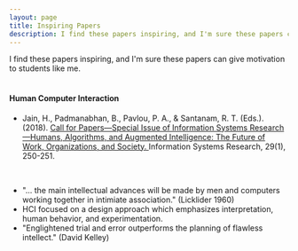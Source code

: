 ```yaml
---
layout: page
title: Inspiring Papers
description: I find these papers inspiring, and I'm sure these papers can give motivation to students like me.
---
```

I find these papers inspiring, and I'm sure these papers can give motivation to students like me.<br>
<br>

#### Human Computer Interaction
- Jain, H., Padmanabhan, B., Pavlou, P. A., & Santanam, R. T. (Eds.). (2018). [Call for Papers—Special Issue of Information Systems Research—Humans, Algorithms, and Augmented Intelligence: The Future of Work, Organizations, and Society. ](https://pubsonline.informs.org/doi/pdf/10.1287/isre.2018.0784)Information Systems Research, 29(1), 250-251.
<br>

  - "... the main intellectual advances will be made by men and computers working together in intimiate association." (Licklider 1960)
  - HCI focused on a design approach which emphasizes interpretation, human behavior, and experimentation.
  - "Englightened trial and error outperforms the planning of flawless intellect." (David Kelley)
